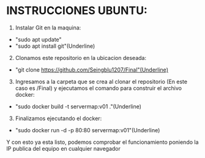 # INSTRUCCIONES UBUNTU:
1. Instalar Git en la maquina:
- "sudo apt update"
- "sudo apt install git"(Underline)

2. Clonamos este repositorio en la ubicacion deseada:
- "git clone https://github.com/Seingblu1207/Final"(Underline)

3. Ingresamos a la carpeta que se crea al clonar el repositorio (En este caso es /Final) y ejecutamos el comando para construir el archivo docker:

- "sudo docker build -t servermap:v01 ."(Underline)

3. Finalizamos ejecutando el docker:

- "sudo docker run -d -p 80:80 servermap:v01"(Underline)

Y con esto ya esta listo, podemos comprobar el funcionamiento poniendo la IP publica del equipo en cualquier navegador
